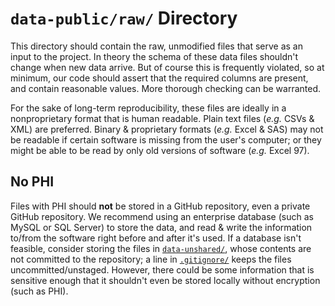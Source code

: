 `data-public/raw/` Directory
=========

This directory should contain the raw, unmodified files that serve as an input to the project.  In theory the schema of these data files shouldn't change when new data arrive.  But of course this is frequently violated, so at minimum, our code should assert that the required columns are present, and contain reasonable values.  More thorough checking can be warranted.

For the sake of long-term reproducibility, these files are ideally in a nonproprietary format that is human readable.  Plain text files (*e.g.* CSVs & XML) are preferred. Binary & proprietary formats (*e.g.* Excel & SAS) may not be readable if certain software is missing from the user's computer; or they might be able to be read by only old versions of software (*e.g.* Excel 97).

No PHI
---------

Files with PHI should **not** be stored in a GitHub repository, even a private GitHub repository.  We recommend using an enterprise database (such as MySQL or SQL Server) to store the data, and read & write the information to/from the software right before and after it's used.  If a database isn't feasible, consider storing the files in [`data-unshared/`](../../data-unshared/), whose contents are not committed to the repository; a line in [`.gitignore/`](../../.gitignore/) keeps the files uncommitted/unstaged.  However, there could be some information that is sensitive enough that it shouldn't even be stored locally without encryption (such as PHI).
